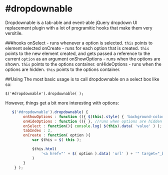 #dropdownable
============

Dropdownable is a tab-able and event-able jQuery dropdown UI replacement plugin with a lot of programitic hooks that make them very versitile.

###hooks
onSelect - runs whenever a option is selected.  `this` points to element selected
onCreate - runs for each option that is created. `this` points to the new element created, and gets passed a reference to the current `option` as an argument
onShowOptions - runs when the options are shown. `this` points to the options container.
onHideOptions - runs when the options are hidden. `this` points to the options container.

##Using
The most basic usage is to call dropdownable on a select box like so:

    $('#dropdownable').dropdownable( );
    
However, things get a bit more interesting with options: 

```javascript
   $('#dropdownable').dropdownable( {
        onShowOptions : function (){ $(this).style( { 'background-color' : 'red'} ) }, //runs when options are shown
        onHideOptions : function (){ }, //runs when options are hidden
        onSelect : function(){ console.log( $(this).data( 'value' ) ); }, //runs whenever an option is selected
        tabIndex : 2,
        onCreate : function( option ){ 
            var $this = $( this );

            $this.html(
                '<a href="' + $( option ).data( 'url' ) + '" target="_blank">' + $this.text() + '</a>'
            )
        }
    } );
```
